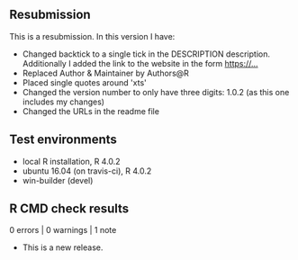 ## Resubmission
This is a resubmission. In this version I have:

* Changed backtick to a single tick in the DESCRIPTION description. Additionally I added the link to the website in the form <https://...>
* Replaced Author & Maintainer by Authors@R
* Placed single quotes around 'xts'
* Changed the version number to only have three digits: 1.0.2 (as this one includes my changes)
* Changed the URLs in the readme file
  
## Test environments
* local R installation, R 4.0.2
* ubuntu 16.04 (on travis-ci), R 4.0.2
* win-builder (devel)

## R CMD check results

0 errors | 0 warnings | 1 note

* This is a new release.
